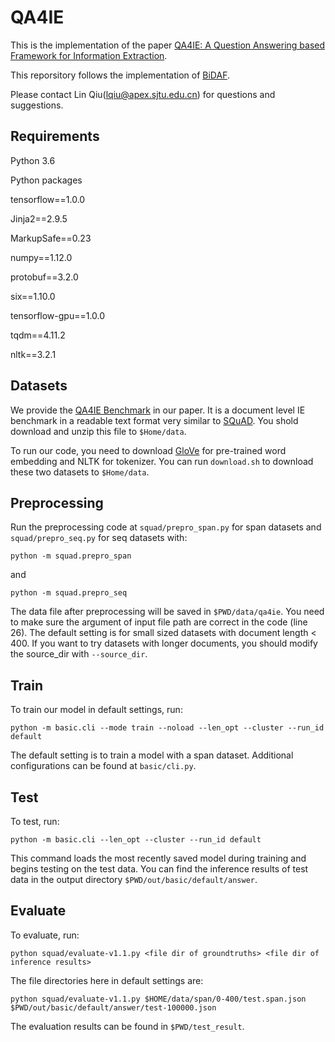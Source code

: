 # QA4IE
This is the implementation of the paper [QA4IE: A Question Answering based Framework for Information Extraction](https://arxiv.org/abs/1804.03396).

This reporsitory follows the implementation of [BiDAF](https://github.com/allenai/bi-att-flow).

Please contact Lin Qiu(lqiu@apex.sjtu.edu.cn) for questions and suggestions.

## Requirements

Python 3.6

Python packages

tensorflow==1.0.0

Jinja2==2.9.5

MarkupSafe==0.23

numpy==1.12.0

protobuf==3.2.0

six==1.10.0

tensorflow-gpu==1.0.0

tqdm==4.11.2

nltk==3.2.1

## Datasets

We provide the [QA4IE Benchmark](https://drive.google.com/file/d/12dZQqDTNY0pSpJKkLG6JWgGcEqQu2PkZ/view) in our paper. It is a document level IE benchmark in a readable text format very similar to [SQuAD](https://rajpurkar.github.io/SQuAD-explorer/). You shold download and unzip this file to ``$Home/data``.

To run our code, you need to download [GloVe](http://nlp.stanford.edu/data/glove.6B.zip) for pre-trained word embedding and NLTK for tokenizer. You can run ``download.sh`` to download these two datasets to ``$Home/data``.

## Preprocessing

Run the preprocessing code at ``squad/prepro_span.py`` for span datasets and ``squad/prepro_seq.py`` for seq datasets with:

	python -m squad.prepro_span

and
	
	python -m squad.prepro_seq

The data file after preprocessing will be saved in ``$PWD/data/qa4ie``. You need to make sure the argument of input file path are correct in the code (line 26). The default setting is for small sized datasets with document length < 400. If you want to try datasets with longer documents, you should modify the source_dir with ``--source_dir``.

## Train

To train our model in default settings, run:

	python -m basic.cli --mode train --noload --len_opt --cluster --run_id default

The default setting is to train a model with a span dataset. Additional configurations can be found at ``basic/cli.py``.

## Test

To test, run:

	python -m basic.cli --len_opt --cluster --run_id default

This command loads the most recently saved model during training and begins testing on the test data. You can find the inference results of test data in the output directory ``$PWD/out/basic/default/answer``.

## Evaluate

To evaluate, run:

	python squad/evaluate-v1.1.py <file dir of groundtruths> <file dir of inference results>

The file directories here in default settings are:

	python squad/evaluate-v1.1.py $HOME/data/span/0-400/test.span.json $PWD/out/basic/default/answer/test-100000.json

The evaluation results can be found in ``$PWD/test_result``.
